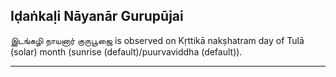 ## Iḍaṅkaḷi Nāyanār Gurupūjai
இடங்கழி நாயனார் குருபூஜை is observed on Kṛttikā nakṣhatram day of Tulā (solar) month (sunrise (default)/puurvaviddha (default)).



---
